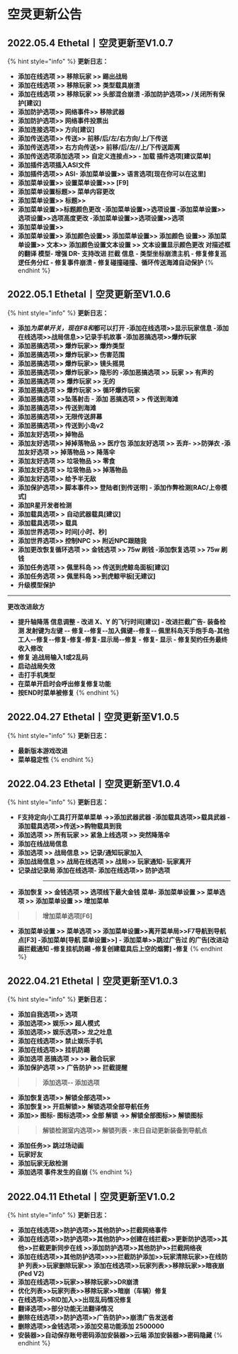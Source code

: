 # 空灵更新公告

## 2022.05.4 Ethetal丨空灵更新至V1.0.7

{% hint style="info" %}
**更新日志：**

* **添加在线选项 >> 移除玩家 >> 踢出战局**
* **添加在线选项 >> 移除玩家 >> 类型载具崩溃**
* **添加在线选项 >> 移除玩家 >> 头部混合崩溃 -添加防护选项>> /关闭所有保护\[建议]**
* **添加防护选项>> 网络事件>> 移除武器**
* **添加防护选项>> 网络事件投票出**
* **添加连接选项>> 方向\[建议]**
* **添加传送选项>> 传送>> 前移/后/左/右方向/上/下传送**
* **添加传送选项>> 右方向传送>> 前移/后/左//上/下传送距离**
* **添加传送选项添加选项 >> 自定义连接点>> - 加载 插件选项\[建议菜单]**
* **添加插件选项插入ASI文件**
* **添加插件选项>> ASI- 添加菜单设置>> 语言选项\[现在你可以在这里]**
* **添加菜单设置>> 设置菜单设置>>> \[F9]**
* **添加菜单设置标题>> 菜单内容更改**
* **添加菜单设置>> 标题>>**
* **添加菜单设置>>标题颜色更改 -添加菜单设置>>选项设置 -添加菜单设置>>选项设置>>选项高度更改 -添加菜单设置>>选项设置>>选项**
* **添加菜单设置>>**
* **添加菜单设置>> 添加颜色设置>> 添加菜单设置>> 添加颜色 设置>> 添加菜单设置>> 文本>> 添加颜色设置文本设置 >> 文本设置显示颜色更改 对描述框的翻译 模型- 增强 DR- 支持改进 拦截 信息 - 类型坐标崩溃主机 - 修复修复巡逻任务分红 - 修复事件崩溃 - 修复碰撞碰撞、循环传送海滩自动保护**
{% endhint %}

## 2022.05.1 Ethetal丨空灵更新至V1.0.6

{% hint style="info" %}
**更新日志：**

* **添加**_**为菜单开关，现在F8和**_**都可以打开 -添加在线选项>>显示玩家信息 -添加在线选项>>战局信息>>记录手机故事 -添加恶搞选项>>爆炸玩家**
* **添加恶搞选项>> 爆炸玩家>> 爆炸类型**
* **添加恶搞选项>> 爆炸玩家>> 伤害范围**
* **添加恶搞选项>> 爆炸玩家>> 镜头摇晃**
* **添加恶搞选项>> 爆炸玩家>> 隐形的 -添加恶搞选项 >> 玩家 >> 有声的**
* **添加恶搞选项 >> 爆炸玩家 >> 无的**
* **添加恶搞选项 >> 爆炸玩家 >> 循环爆炸玩家**
* **添加恶搞选项 >>坠落射击 - 添加 恶搞选项 > > 传送到海滩**
* **添加恶搞选项>> 传送到海滩**
* **添加恶搞选项>> 无限传送屏幕**
* **添加恶搞选项>> 传送到小岛v2**
* **添加友好选项>> 掉物品**
* **添加友好选项>> 掉掉落物品 >> 医疗包 添加友好选项 >> 丢弃- >>防弹衣 -添加友好选项 >> 掉落物品 >> 降落伞**
* **添加友好选项 >> 垃圾物品 >> 零食**
* **添加友好选项 >> 垃圾物品 >> 掉落物品**
* **添加友好选项>> 给予半无敌**
* **添加保护选项>> 脚本事件>> 登陆者\[到传送带] - 添加作弊检测\[RAC/上帝模式]**
* **添加R星开发者检测**
* **添加载具选项> > 自动武器载具\[建议]**
* **添加载具选项>> 载具**
* **添加世界选项>> 时间\[小时、秒]**
* **添加世界选项>> 控制NPC >> 附近NPC跟随我**
* **添加更改恢复循环选项 >> 金钱选项 >> 75w 刷钱 -添加恢复选项 >> 75w 刷钱**
* **添加任务选项 >> 佩里科岛 >> 传送到虎鲸岛面板\[建议]**
* **添加任务选项 >> 佩里科岛 >>到虎鲸甲板\[无建议]**
* **升级模型保护**
* ****

**更改改进敌方**

* **提升轴降落 信息调整 - 改进 X、Y 的飞行时间\[建议] - 改进拦截广告- 装备检测 发射键为左键 -- 修复--修复--加入佩键--修复-- 佩里科岛天手炮手岛-其他工人--修复--修复-修复-修复-显示局--修复 - 修复- 显示 - 修复契约任务最终收入修改**
* **修复 追战局输入1或2乱码**
* **启动战局失效**
* **击打手机类型**
* **在菜单开启时会呼出修复修复功能**
* **按END时菜单被修复**
{% endhint %}

## 2022.04.27 Ethetal丨空灵更新至V1.0.5

{% hint style="info" %}
**更新日志：**

* **最新版本游戏改进**&#x20;
* **菜单稳定性**
{% endhint %}

## 2022.04.23 Ethetal丨空灵更新至V1.0.4

{% hint style="info" %}
**更新日志：**

* **F支持定向小工具打开菜单菜单 ->>添加武器武器 -添加载具选项>>载具武器 -添加载具选项>>传送>>购物载具到我**
* **添加选项 >> 所有玩家 >> 紧急上线选项 >> 突然降落伞**
* **添加在线战局信息**
* **添加选项 >> 战局信息 >> 记录/通知玩家加入**
* **添加战局信息 >> 战局在线选项 >> 战局>> 玩家通知- 玩家离开**
* **记录战记录局 添加在线选项- 添加在线选项>> 防护选项**

> > ****

* **添加恢复 >> 金钱选项 >> 选项线下最大金钱 菜单- 添加菜单设置 >> 菜单选项 >> 添加菜单设置 >> 增加菜单**

> > **增加菜单选项\[F6]**

* **添加菜单设置 >> 菜单选项 >> 添加菜单设置>>离开菜单局>>F7导航到导航点\[F3] -添加菜单\[导航 菜单设置>>] - 添加菜单>>跳过广告过 的广告\[改进动画拦截通知 -修复挂机防踢 -修复创建载具后上空的烟雾] -修复**
{% endhint %}

## 2022.04.21 Ethetal丨空灵更新至V1.0.3

{% hint style="info" %}
**更新日志：**

* **添加自我选项>> 选项**
* **添加选项>> 娱乐>> 超人模式**
* **添加选项>> 娱乐选项>> 龙之吐息**
* **添加在线选项>> 禁止娱乐手机**
* **添加在线选项>> 挂机防踢**
* **添加选项 恶搞选项 >> >> 融合玩家**
* **添加保护选项 >> 广告防护 >> 拦截提醒**

> > **添加选项-- 添加选项**

* **添加恢复选项>> 解锁全部选项>>**
* **添加恢复>> 开启解锁>> 解锁选项全部导航任务**
* **添加>> 图标- 图标选项>> 全部 解锁 ->> 解锁全部图标>> 解锁图标**

> > **解锁检测室内选项>> 解锁列表 - 末日自动更新装备到导航点**

* **添加任务>> 跳过场动画**
* **玩家好友**
* **添加玩家无敌检测**
* **添加选项 事件发生的自崩**
{% endhint %}

## 2022.04.11 Ethetal丨空灵更新至V1.0.2

{% hint style="info" %}
**更新日志：**

* **添加在线选项>>防护选项>>其他防护>>拦截网络事件**&#x20;
* **添加在线选项>>防护选项>>其他防护>>创建在线拦截>>更新防护选项>>其他>>拦截更新同步在线 >>添加防护选项>>其他防护>>拦截网络夜**&#x20;
* **添加在线选项>>其他防护选项>>>>拦截防护添加>>玩家清除玩家>>在线防护 列表>>玩家删除玩家>> 添加在线选项>>玩家列表>>移除玩家>>暗夜崩(Ped V2)**&#x20;
* **添加在线选项>>玩家>>移除玩家>>DR崩溃**&#x20;
* **优化列表>>玩家列表>>移除玩家>>暗崩（车辆）修复**&#x20;
* **在线选项>>RID加入>>出现乱码情况修复**&#x20;
* **翻译选项>>部分功能无法翻译情况**
* **删除在线选项>>防护选项>>广告防护>>崩溃广告发送者**&#x20;
* **删除选项>>金钱选项>>添加交易功能添加 2500000**&#x20;
* **安装器>>自动保存账号密码添加安装器>>云端 添加安装器>>密码隐藏**
{% endhint %}
